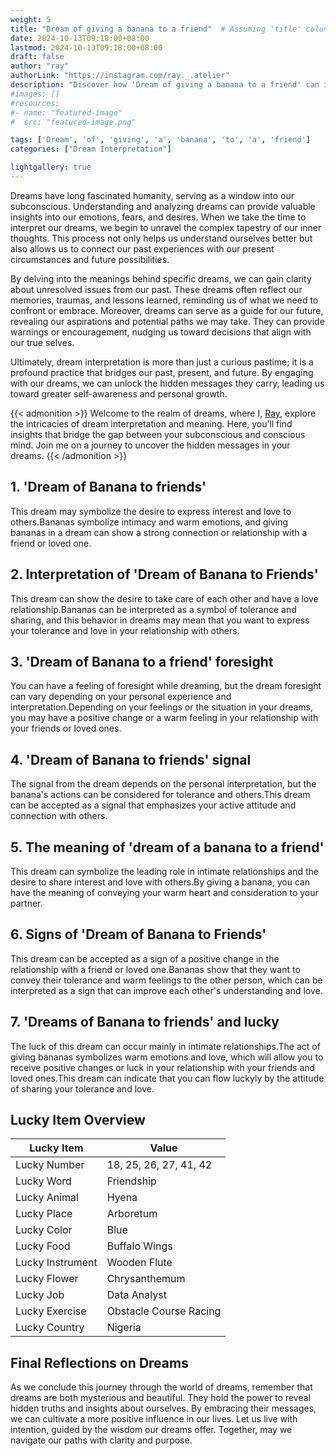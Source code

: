 ```yaml
---
weight: 5
title: "Dream of giving a banana to a friend"  # Assuming 'title' column exists
date: 2024-10-13T09:18:00+08:00
lastmod: 2024-10-13T09:18:00+08:00
draft: false
author: "ray"
authorLink: "https://instagram.com/ray._.atelier"
description: "Discover how 'Dream of giving a banana to a friend' can interpret your future and uncover its significant meanings in your life."
#images: []
#resources:
#- name: "featured-image"
#  src: "featured-image.png"

tags: ['Dream', 'of', 'giving', 'a', 'banana', 'to', 'a', 'friend']
categories: ["Dream Interpretation"]

lightgallery: true
---
```


Dreams have long fascinated humanity, serving as a window into our subconscious. Understanding and analyzing dreams can provide valuable insights into our emotions, fears, and desires. When we take the time to interpret our dreams, we begin to unravel the complex tapestry of our inner thoughts. This process not only helps us understand ourselves better but also allows us to connect our past experiences with our present circumstances and future possibilities.

By delving into the meanings behind specific dreams, we can gain clarity about unresolved issues from our past. These dreams often reflect our memories, traumas, and lessons learned, reminding us of what we need to confront or embrace. Moreover, dreams can serve as a guide for our future, revealing our aspirations and potential paths we may take. They can provide warnings or encouragement, nudging us toward decisions that align with our true selves.

Ultimately, dream interpretation is more than just a curious pastime; it is a profound practice that bridges our past, present, and future. By engaging with our dreams, we can unlock the hidden messages they carry, leading us toward greater self-awareness and personal growth.

{{< admonition >}}
Welcome to the realm of dreams, where I, [Ray](https://instagram.com/ray._.atelier), explore the intricacies of dream interpretation and meaning. Here, you’ll find insights that bridge the gap between your subconscious and conscious mind. Join me on a journey to uncover the hidden messages in your dreams.
{{< /admonition >}}


## 1. 'Dream of Banana to friends'
This dream may symbolize the desire to express interest and love to others.Bananas symbolize intimacy and warm emotions, and giving bananas in a dream can show a strong connection or relationship with a friend or loved one.

## 2. Interpretation of 'Dream of Banana to Friends'
This dream can show the desire to take care of each other and have a love relationship.Bananas can be interpreted as a symbol of tolerance and sharing, and this behavior in dreams may mean that you want to express your tolerance and love in your relationship with others.

## 3. 'Dream of Banana to a friend' foresight
You can have a feeling of foresight while dreaming, but the dream foresight can vary depending on your personal experience and interpretation.Depending on your feelings or the situation in your dreams, you may have a positive change or a warm feeling in your relationship with your friends or loved ones.

## 4. 'Dream of Banana to friends' signal
The signal from the dream depends on the personal interpretation, but the banana's actions can be considered for tolerance and others.This dream can be accepted as a signal that emphasizes your active attitude and connection with others.

## 5. The meaning of 'dream of a banana to a friend'
This dream can symbolize the leading role in intimate relationships and the desire to share interest and love with others.By giving a banana, you can have the meaning of conveying your warm heart and consideration to your partner.

## 6. Signs of 'Dream of Banana to Friends'
This dream can be accepted as a sign of a positive change in the relationship with a friend or loved one.Bananas show that they want to convey their tolerance and warm feelings to the other person, which can be interpreted as a sign that can improve each other's understanding and love.

## 7. 'Dreams of Banana to friends' and lucky
The luck of this dream can occur mainly in intimate relationships.The act of giving bananas symbolizes warm emotions and love, which will allow you to receive positive changes or luck in your relationship with your friends and loved ones.This dream can indicate that you can flow luckyly by the attitude of sharing your tolerance and love.

## Lucky Item Overview
| Lucky Item          | Value              |
|---------------|--------------------|
| Lucky Number        | 18, 25, 26, 27, 41, 42  |
| Lucky Word          | Friendship |
| Lucky Animal        | Hyena |
| Lucky Place         | Arboretum     |
| Lucky Color         | Blue     |
| Lucky Food          | Buffalo Wings      |
| Lucky Instrument    | Wooden Flute |
| Lucky Flower        | Chrysanthemum    |
| Lucky Job           | Data Analyst       |
| Lucky Exercise      | Obstacle Course Racing  |
| Lucky Country       | Nigeria    |


##  Final Reflections on Dreams

As we conclude this journey through the world of dreams, remember that dreams are both mysterious and beautiful. They hold the power to reveal hidden truths and insights about ourselves. By embracing their messages, we can cultivate a more positive influence in our lives. Let us live with intention, guided by the wisdom our dreams offer. Together, may we navigate our paths with clarity and purpose.
